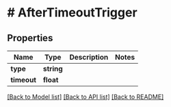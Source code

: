 # # AfterTimeoutTrigger

## Properties

Name | Type | Description | Notes
------------ | ------------- | ------------- | -------------
**type** | **string** |  |
**timeout** | **float** |  |

[[Back to Model list]](../../README.md#models) [[Back to API list]](../../README.md#endpoints) [[Back to README]](../../README.md)
